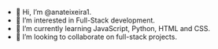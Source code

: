 - 👋 Hi, I’m @anateixeira1.
- 👀 I’m interested in Full-Stack development.
- 🌱 I’m currently learning JavaScript, Python, HTML and CSS.
- 💞️ I’m looking to collaborate on full-stack projects.


<!---
anateixeira1/anateixeira1 is a ✨ special ✨ repository because its `README.md` (this file) appears on your GitHub profile.
You can click the Preview link to take a look at your changes.
--->
